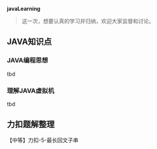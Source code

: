 **javaLearning**
> 这一次，想要认真的学习并归纳，欢迎大家监督和讨论。

## JAVA知识点

### JAVA编程思想
tbd

### 理解JAVA虚拟机
tbd

## 力扣题解整理

【中等】力扣-5-最长回文子串
